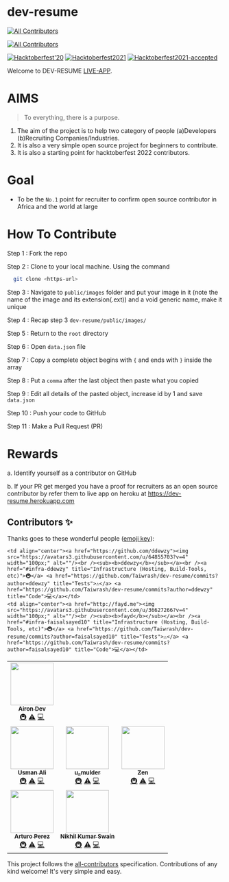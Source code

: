# dev-resume
<!-- ALL-CONTRIBUTORS-BADGE:START - Do not remove or modify this section -->

[![All Contributors](https://img.shields.io/badge/all_contributors-1-orange.svg?style=flat-square)](#contributors-)

[![All Contributors](https://img.shields.io/badge/all_contributors-8-orange.svg?style=flat-square)](#contributors-)
<!-- ALL-CONTRIBUTORS-BADGE:END -->
[![Hacktoberfest'20](https://img.shields.io/badge/hacktoberfest-2022-greenpurple)](#)
[![Hacktoberfest2021](https://img.shields.io/badge/hacktoberfest-2022-pinkpurple)](#)
[![Hacktoberfest2021-accepted](https://img.shields.io/badge/hacktoberfest-2022-yellowpurple)](#)

Welcome to DEV-RESUME [LIVE-APP](https://tech-resumie.herokuapp.com).

# AIMS

> To everything, there is a purpose.

1. The aim of the project is to help two category of people 
  (a)Developers 
  (b)Recruiting Companies/Industries.
2. It is also a very simple open source project for beginners to contribute.
3. It is also a starting point for hacktoberfest 2022 contributors.

# Goal

- To be the `No.1` point for recruiter to confirm open source contributor in Africa and the world at large

# How To Contribute

Step 1 : Fork the repo

Step 2 : Clone to your local machine. Using the command
```bash
  git clone <https-url>
```

Step 3 : Navigate to `public/images` folder and put your image in it (note the name of the image and its extension(.ext)) and a void generic name, make it unique

Step 4 : Recap step 3 `dev-resume/public/images/`

Step 5 : Return to the `root` directory

Step 6 : Open `data.json` file

Step 7 : Copy a complete object begins with `{` and ends with `}` inside the array

Step 8 : Put a `comma` after the last object then paste what you copied

Step 9 : Edit all details of the pasted object, increase id by 1  and save `data.json`

Step 10 : Push your code to GitHub

Step 11 : Make a Pull Request (PR)

# Rewards

a. Identify yourself as a contributor on GitHub

b. If your PR get merged you have a proof for recruiters as an open source contributor by refer them to live app on heroku at <https://dev-resume.herokuapp.com>

## Contributors ✨

Thanks goes to these wonderful people ([emoji key](https://allcontributors.org/docs/en/emoji-key)):

<!-- ALL-CONTRIBUTORS-LIST:START - Do not remove or modify this section -->
<!-- prettier-ignore-start -->
<!-- markdownlint-disable -->
<table>
  <tr>
    <td align="center"><a href="https://github.com/AironDev"><img src="https://avatars1.githubusercontent.com/u/29748407?v=4" width="100px;" alt=""/><br /><sub><b>Airon Dev</b></sub></a><br /><a href="#infra-AironDev" title="Infrastructure (Hosting, Build-Tools, etc)">🚇</a> <a href="https://github.com/Taiwrash/dev-resume/commits?author=AironDev" title="Tests">⚠️</a> <a href="https://github.com/Taiwrash/dev-resume/commits?author=AironDev" title="Code">💻</a></td>

    <td align="center"><a href="https://github.com/ddewzy"><img src="https://avatars3.githubusercontent.com/u/64855703?v=4" width="100px;" alt=""/><br /><sub><b>ddewzy</b></sub></a><br /><a href="#infra-ddewzy" title="Infrastructure (Hosting, Build-Tools, etc)">🚇</a> <a href="https://github.com/Taiwrash/dev-resume/commits?author=ddewzy" title="Tests">⚠️</a> <a href="https://github.com/Taiwrash/dev-resume/commits?author=ddewzy" title="Code">💻</a></td>
    <td align="center"><a href="http://fayd.me"><img src="https://avatars3.githubusercontent.com/u/36627266?v=4" width="100px;" alt=""/><br /><sub><b>fayd</b></sub></a><br /><a href="#infra-faisalsayed10" title="Infrastructure (Hosting, Build-Tools, etc)">🚇</a> <a href="https://github.com/Taiwrash/dev-resume/commits?author=faisalsayed10" title="Tests">⚠️</a> <a href="https://github.com/Taiwrash/dev-resume/commits?author=faisalsayed10" title="Code">💻</a></td>
  </tr>
  <tr>
    <td align="center"><a href="https://muhammadusmanali.codes/"><img src="https://avatars1.githubusercontent.com/u/38491660?v=4" width="100px;" alt=""/><br /><sub><b>Usman Ali</b></sub></a><br /><a href="#infra-muhammadosmanali" title="Infrastructure (Hosting, Build-Tools, etc)">🚇</a> <a href="https://github.com/Taiwrash/dev-resume/commits?author=muhammadosmanali" title="Tests">⚠️</a> <a href="https://github.com/Taiwrash/dev-resume/commits?author=muhammadosmanali" title="Code">💻</a></td>
    <td align="center"><a href="http://www.u-mulder.com"><img src="https://avatars0.githubusercontent.com/u/1175728?v=4" width="100px;" alt=""/><br /><sub><b>u_mulder</b></sub></a><br /><a href="#infra-u-mulder" title="Infrastructure (Hosting, Build-Tools, etc)">🚇</a> <a href="https://github.com/Taiwrash/dev-resume/commits?author=u-mulder" title="Tests">⚠️</a> <a href="https://github.com/Taiwrash/dev-resume/commits?author=u-mulder" title="Code">💻</a></td>
    <td align="center"><a href="https://blogzen.js.org"><img src="https://avatars3.githubusercontent.com/u/7939342?v=4" width="100px;" alt=""/><br /><sub><b>Zen</b></sub></a><br /><a href="#infra-mzaini30" title="Infrastructure (Hosting, Build-Tools, etc)">🚇</a> <a href="https://github.com/Taiwrash/dev-resume/commits?author=mzaini30" title="Tests">⚠️</a> <a href="https://github.com/Taiwrash/dev-resume/commits?author=mzaini30" title="Code">💻</a></td>
  </tr>
  <tr>
    <td align="center"><a href="http://perezarturo.github.io"><img src="https://avatars0.githubusercontent.com/u/8907080?v=4" width="100px;" alt=""/><br /><sub><b>Arturo Perez</b></sub></a><br /><a href="#infra-PerezArturo" title="Infrastructure (Hosting, Build-Tools, etc)">🚇</a> <a href="https://github.com/Taiwrash/dev-resume/commits?author=PerezArturo" title="Tests">⚠️</a> <a href="https://github.com/Taiwrash/dev-resume/commits?author=PerezArturo" title="Code">💻</a></td>
    <td align="center"><a href="https://github.com/nikhilswain"><img src="https://avatars2.githubusercontent.com/u/39958596?v=4" width="100px;" alt=""/><br /><sub><b>Nikhil Kumar Swain</b></sub></a><br /><a href="#infra-nikhilswain" title="Infrastructure (Hosting, Build-Tools, etc)">🚇</a> <a href="https://github.com/Taiwrash/dev-resume/commits?author=nikhilswain" title="Tests">⚠️</a> <a href="https://github.com/Taiwrash/dev-resume/commits?author=nikhilswain" title="Code">💻</a></td>

  </tr>
</table>

<!-- markdownlint-enable -->
<!-- prettier-ignore-end -->
<!-- ALL-CONTRIBUTORS-LIST:END -->

This project follows the [all-contributors](https://github.com/all-contributors/all-contributors) specification. Contributions of any kind welcome!
It's very simple and easy.
